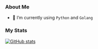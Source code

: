 ### About Me

- 🌱 I’m currently using `Python` and `Golang`

### My Stats

[![GitHub stats](https://github-readme-stats.vercel.app/api?username=Dongzhenpu&show_icons=true&hide_boarder=true)](https://github.com/anuraghazra/github-readme-stats)

[//]: # ([![Top Langs]&#40;https://github-readme-stats.vercel.app/api/top-langs/?username=Dongzhenpu&layout=compact&#41;]&#40;https://github.com/anuraghazra/github-readme-stats&#41;)
